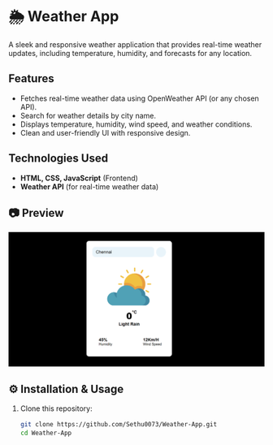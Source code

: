 # 🌦️ Weather App  

A sleek and responsive weather application that provides real-time weather updates, including temperature, humidity, and forecasts for any location.  

##  Features  
- Fetches real-time weather data using OpenWeather API (or any chosen API).  
- Search for weather details by city name.  
- Displays temperature, humidity, wind speed, and weather conditions.  
- Clean and user-friendly UI with responsive design.  

##  Technologies Used  
- **HTML, CSS, JavaScript** (Frontend)  
- **Weather API** (for real-time weather data)  

## 📷 Preview  
![Weather App Preview](https://github.com/Sethu0073/Weather-App/blob/main/overview.png?raw=true)

## ⚙️ Installation & Usage  
1. Clone this repository:  
   ```sh
   git clone https://github.com/Sethu0073/Weather-App.git
   cd Weather-App
